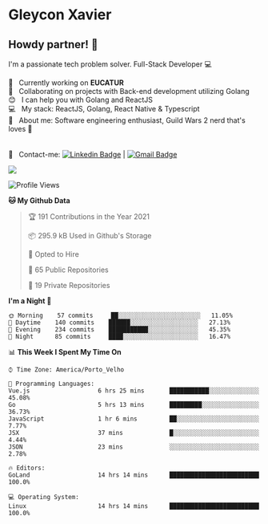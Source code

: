 # Gleycon Xavier

## Howdy partner! 👋

I'm a passionate tech problem solver.
Full-Stack Developer :computer:

 :rocket:  &nbsp; Currently working on **EUCATUR**
 <br/> :purple_heart: &nbsp; Collaborating on projects with Back-end development utilizing Golang
 <br/> :blush: &nbsp; I can help you with Golang and ReactJS
 <br/> :computer: &nbsp; My stack: ReactJS, Golang, React Native & Typescript
 <br/> 💬  &nbsp; About me: Software engineering enthusiast, Guild Wars 2 nerd that's loves :apple:
 <br/>
 <br/>
 <br/> :email: &nbsp; Contact-me: [![Linkedin Badge](https://img.shields.io/badge/-GleyconXavier-blue?style=flat-square&logo=Linkedin&logoColor=white&link=https://www.linkedin.com/in/gleyconxavier/)](https://www.linkedin.com/in/gleyconxavier/) 
| 
[![Gmail Badge](https://img.shields.io/badge/-gleyconxcarlos@gmail.com-c14438?style=flat-square&logo=Gmail&logoColor=white&link=mailto:gleyconxcarlos@gmail.com)](mailto:gleyconxcarlos@gmail.com)

![](https://komarev.com/ghpvc/?username=gleyconxavier)

<!--START_SECTION:waka-->
![Profile Views](http://img.shields.io/badge/Profile%20Views-1-blue)

**🐱 My Github Data** 

> 🏆 191 Contributions in the Year 2021
 > 
> 📦 295.9 kB Used in Github's Storage 
 > 
> 💼 Opted to Hire
 > 
> 📜 65 Public Repositories 
 > 
> 🔑 19 Private Repositories  
 > 
**I'm a Night 🦉** 

```text
🌞 Morning    57 commits     ██░░░░░░░░░░░░░░░░░░░░░░░   11.05% 
🌆 Daytime    140 commits    ██████░░░░░░░░░░░░░░░░░░░   27.13% 
🌃 Evening    234 commits    ███████████░░░░░░░░░░░░░░   45.35% 
🌙 Night      85 commits     ████░░░░░░░░░░░░░░░░░░░░░   16.47%

```


📊 **This Week I Spent My Time On** 

```text
⌚︎ Time Zone: America/Porto_Velho

💬 Programming Languages: 
Vue.js                   6 hrs 25 mins       ███████████░░░░░░░░░░░░░░   45.08% 
Go                       5 hrs 13 mins       █████████░░░░░░░░░░░░░░░░   36.73% 
JavaScript               1 hr 6 mins         ██░░░░░░░░░░░░░░░░░░░░░░░   7.77% 
JSX                      37 mins             █░░░░░░░░░░░░░░░░░░░░░░░░   4.44% 
JSON                     23 mins             ░░░░░░░░░░░░░░░░░░░░░░░░░   2.78%

🔥 Editors: 
GoLand                   14 hrs 14 mins      █████████████████████████   100.0%

💻 Operating System: 
Linux                    14 hrs 14 mins      █████████████████████████   100.0%

```


<!--END_SECTION:waka-->

